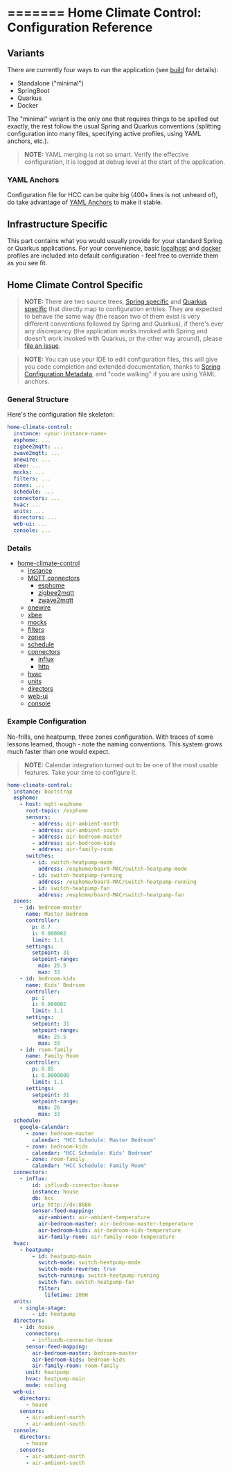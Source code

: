 =======
Home Climate Control: Configuration Reference
==
## Variants
There are currently four ways to run the application (see [build](../build/index.md) for details):
* Standalone ("minimal")
* SpringBoot
* Quarkus
* Docker

The "minimal" variant is the only one that requires things to be spelled out exactly, the rest follow the usual Spring and Quarkus conventions (splitting configuration into many files, specifying active profiles, using YAML anchors, etc.).

> **NOTE:** YAML merging is not so smart. Verify the effective configuration, it is logged at debug level at the start of the application.

### YAML Anchors

Configuration file for HCC can be quite big (400+ lines is not unheard of), do take advantage of [YAML Anchors](https://yaml.org/spec/1.2.2/#3222-anchors-and-aliases) to make it stable.

## Infrastructure Specific
This part contains what you would usually provide for your standard Spring or Quarkus applications. For your convenience, basic
[localhost](../../dz3r-app-springboot/src/main/resources/application-localhost.yaml) and
[docker](../../dz3r-app-springboot/src/main/resources/application-docker.yaml) profiles are included into default configuration - feel free to override them as you see fit.
## Home Climate Control Specific

> **NOTE:** There are two source trees, [Spring specific](../../dz3r-app-springboot/src/main/java/net/sf/dz3/runtime/config/HccRawRecordConfig.java) and
> [Quarkus specific](../../dz3r-app-quarkus/src/main/java/net/sf/dz3/runtime/config/quarkus/HccRawInterfaceConfig.java) that directly map to configuration entries.
> They are expected to behave the same way (the reason two of them exist is very different conventions followed by Spring and Quarkus), if there's ever any discrepancy (the application works invoked with Spring and doesn't work invoked with Quarkus, or the other way around), please [file an issue](https://github.com/home-climate-control/dz/issues).

> **NOTE:** You can use your IDE to edit configuration files, this will give you code completion and extended documentation, thanks to [Spring Configuration Metadata](https://docs.spring.io/spring-boot/docs/current/reference/html/configuration-metadata.html), and "code walking" if you are using YAML anchors.

### General Structure
Here's the configuration file skeleton:
```yaml
home-climate-control:
  instance: <your-instance-name>
  esphome: ...
  zigbee2mqtt: ...
  zwave2mqtt: ...
  onewire: ...
  xbee: ...
  mocks: ...
  filters: ...
  zones: ...
  schedule: ...
  connectors: ...
  hvac: ...
  units: ...
  directors: ...
  web-ui: ...
  console: ...
```
### Details

* [home-climate-control](./home-climate-control.md)
    * [instance](./home-climate-control.md#instance)
    * [MQTT connectors](./mqtt.md)
        * [esphome](./esphome.md)
        * [zigbee2mqtt](./zigbee2mqtt.md)
        * [zwave2mqtt](./zwave2mqtt.md)
    * [onewire](./1-wire.md)
    * [xbee](./xbee.md)
    * [mocks](./mocks.md)
    * [filters](./filters.md)
    * [zones](./zones.md)
    * [schedule](./schedule.md)
    * [connectors](./connectors.md)
        * [influx](./influx.md)
        * [http](./http.md)
    * [hvac](./hvac.md)
    * [units](./units.md)
    * [directors](./directors.md)
    * [web-ui](./web-ui.md)
    * [console](./console.md)

### Example Configuration

No-frills, one heatpump, three zones configuration. With traces of some lessons learned, though - note the naming conventions. This system grows much faster than one would expect.

> **NOTE:** Calendar integration turned out to be one of the most usable features. Take your time to configure it.

```yaml
home-climate-control:
  instance: bootstrap
  esphome:
    - host: mqtt-esphome
      root-topic: /esphome
      sensors:
        - address: air-ambient-north
        - address: air-ambient-south
        - address: air-bedroom-master
        - address: air-bedroom-kids
        - address: air-family-room
      switches:
        - id: switch-heatpump-mode
          address: /esphome/board-MAC/switch-heatpump-mode
        - id: switch-heatpump-running
          address: /esphome/board-MAC/switch-heatpump-running
        - id: switch-heatpump-fan
          address: /esphome/board-MAC/switch-heatpump-fan
  zones:
    - id: bedroom-master
      name: Master Bedroom
      controller:
        p: 0.7
        i: 0.000002
        limit: 1.1
      settings:
        setpoint: 31
        setpoint-range:
          min: 25.5
          max: 33
    - id: bedroom-kids
      name: Kids' Bedroom
      controller:
        p: 1
        i: 0.000002
        limit: 1.1
      settings:
        setpoint: 31
        setpoint-range:
          min: 25.5
          max: 33
    - id: room-family
      name: Family Room
      controller:
        p: 0.85
        i: 0.0000008
        limit: 1.1
      settings:
        setpoint: 31
        setpoint-range:
          min: 26
          max: 33
  schedule:
    google-calendar:
      - zone: bedroom-master
        calendar: "HCC Schedule: Master Bedroom"
      - zone: bedroom-kids
        calendar: "HCC Schedule: Kids' Bedroom"
      - zone: room-family
        calendar: "HCC Schedule: Family Room"
  connectors:
    - influx:
        id: influxdb-connector-house
        instance: house
        db: hcc
        uri: http://dx:8086
        sensor-feed-mapping:
          air-ambient: air-ambient-temperature
          air-bedroom-master: air-bedroom-master-temperature
          air-bedroom-kids: air-bedroom-kids-temperature
          air-family-room: air-family-room-temperature
  hvac:
    - heatpump:
        - id: heatpump-main
          switch-mode: switch-heatpump-mode
          switch-mode-reverse: true
          switch-running: switch-heatpump-running
          switch-fan: switch-heatpump-fan
          filter:
            lifetime: 200H
  units:
    - single-stage:
        - id: heatpump
  directors:
    - id: house
      connectors:
        - influxdb-connector-house
      sensor-feed-mapping:
        air-bedroom-master: bedroom-master
        air-bedroom-kids: bedroom-kids
        air-family-room: room-family
      unit: heatpump
      hvac: heatpump-main
      mode: cooling
  web-ui:
    directors:
      - house
    sensors:
      - air-ambient-north
      - air-ambient-south
  console:
    directors:
      - house
    sensors:
      - air-ambient-north
      - air-ambient-south
```
